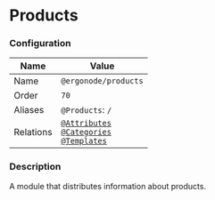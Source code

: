 # Products

### Configuration

| Name          | Value                    |
|---------------|--------------------------|
| Name          | `@ergonode/products`   |
| Order         | `70`                     |
| Aliases       | `@Products`: `/`       |
| Relations     | [`@Attributes`][module-attributes]<br> [`@Categories`][module-categories]<br> [`@Templates`][module-templates]  |

### Description

A module that distributes information about products.

[module-attributes]: frontend/modules/attributes
[module-categories]: frontend/modules/categories
[module-templates]: frontend/modules/templates